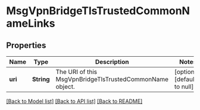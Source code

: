 # MsgVpnBridgeTlsTrustedCommonNameLinks

## Properties
Name | Type | Description | Notes
------------ | ------------- | ------------- | -------------
**uri** | **String** | The URI of this MsgVpnBridgeTlsTrustedCommonName object. | [optional] [default to null]

[[Back to Model list]](../README.md#documentation-for-models) [[Back to API list]](../README.md#documentation-for-api-endpoints) [[Back to README]](../README.md)


